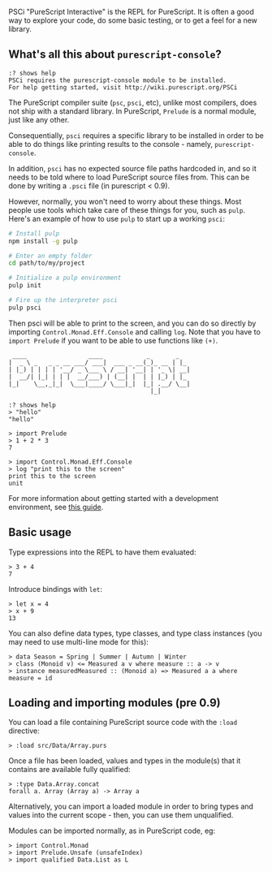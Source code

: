 PSCi "PureScript Interactive" is the REPL for PureScript. It is often a good way to explore your code, do some basic testing, or to get a feel for a new library.

## What's all this about `purescript-console`?

```
:? shows help
PSCi requires the purescript-console module to be installed.
For help getting started, visit http://wiki.purescript.org/PSCi
```

The PureScript compiler suite (`psc`, `psci`, etc), unlike most compilers, does not ship with a standard library. In PureScript, `Prelude` is a normal module, just like any other.

Consequentially, `psci` requires a specific library to be installed in order to be able to do things like printing results to the console - namely, `purescript-console`.

In addition, `psci` has no expected source file paths hardcoded in, and so it needs to be told where to load PureScript source files from. This can be done by writing a `.psci` file (in purescript < 0.9). 

However, normally, you won't need to worry about these things. Most people use tools which take care of these things for you, such as `pulp`. Here's an example of how to use `pulp` to start up a working `psci`:

```bash
# Install pulp
npm install -g pulp

# Enter an empty folder
cd path/to/my/project

# Initialize a pulp environment
pulp init

# Fire up the interpreter psci
pulp psci
```

Then psci will be able to print to the screen, and you can do so directly by importing `Control.Monad.Eff.Console` and calling `log`. Note that you have to `import Prelude` if you want to be able to use functions like `(+)`.

```
 ____                 ____            _       _
|  _ \ _   _ _ __ ___/ ___|  ___ _ __(_)_ __ | |_
| |_) | | | | '__/ _ \___ \ / __| '__| | '_ \| __|
|  __/| |_| | | |  __/___) | (__| |  | | |_) | |_
|_|    \__,_|_|  \___|____/ \___|_|  |_| .__/ \__|
                                       |_|

:? shows help
> "hello"
"hello"

> import Prelude
> 1 + 2 * 3
7

> import Control.Monad.Eff.Console
> log "print this to the screen"
print this to the screen
unit
```

For more information about getting started with a development environment, see [this guide](http://www.purescript.org/learn/getting-started/).

## Basic usage

Type expressions into the REPL to have them evaluated:

    > 3 + 4
    7

Introduce bindings with `let`:

    > let x = 4
    > x + 9
    13

You can also define data types, type classes, and type class instances (you may need to use multi-line mode for this):


    > data Season = Spring | Summer | Autumn | Winter
    > class (Monoid v) <= Measured a v where measure :: a -> v
    > instance measuredMeasured :: (Monoid a) => Measured a a where measure = id

## Loading and importing modules (pre 0.9)

You can load a file containing PureScript source code with the `:load` directive:

    > :load src/Data/Array.purs

Once a file has been loaded, values and types in the module(s) that it
contains are available fully qualified:

    > :type Data.Array.concat
    forall a. Array (Array a) -> Array a

Alternatively, you can import a loaded module in order to bring types and
values into the current scope - then, you can use them unqualified.

Modules can be imported normally, as in PureScript code, eg:

    > import Control.Monad
    > import Prelude.Unsafe (unsafeIndex)
    > import qualified Data.List as L

